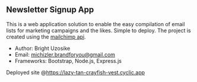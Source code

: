 ## Newsletter Signup App

This is a web application solution to enable the easy compilation of email lists for marketing campaigns and the likes. Simple to deploy. The project is created using the [mailchimp api](https://mailchimp.com/developer/marketing/).

- Author: Bright Uzosike
- Email: michizler.brandforyou@gmail.com
- Frameworks: Bootstrap, Node.js, Express.js

Deployed site @https://lazy-tan-crayfish-vest.cyclic.app